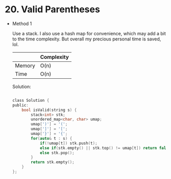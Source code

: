 # 20. Valid Parentheses 
- Method 1

    Use a stack. I also use a hash map for convenience, which may add a bit to the time complexity. But overall my precious personal time is saved, lol.

    | |   Complexity  |
    | ----------- | ----------- | 
    |  Memory     | O(n) | 
    |      Time       |  O(n) | 


    Solution:

    ``` h

    class Solution {
    public:
        bool isValid(string s) {
            stack<int> stk;
            unordered_map<char, char> umap;
            umap[')'] = '(';
            umap[']'] = '[';
            umap['}'] = '{';
            for(auto& t : s) {
                if(!umap[t]) stk.push(t);
                else if(stk.empty() || stk.top() != umap[t]) return false;
                else stk.pop();
            }
            return stk.empty();
        }
    };

    ```

<!-- - Method 2

    This is another method.

    | |   Complexity  |
    | ----------- | ----------- | 
    |  Memory     | O(n) | 
    |      Time       |  O(n) | 


    Solution:

    ``` h



    ```

- Additional Knowledge:
       
    Here are some additional knowledge.



<br> -->